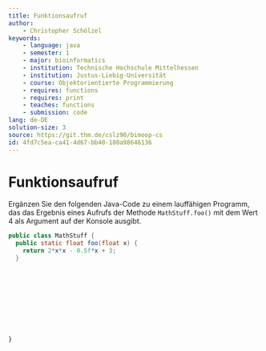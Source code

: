 ```yaml
---
title: Funktionsaufruf
author:
    - Christopher Schölzel
keywords:
    - language: java
    - semester: 1
    - major: bioinformatics
    - institution: Technische Hochschule Mittelhessen
    - institution: Justus-Liebig-Universität
    - course: Objektorientierte Programmierung
    - requires: functions
    - requires: print
    - teaches: functions
    - submission: code
lang: de-DE
solution-size: 3
source: https://git.thm.de/cslz90/bimoop-cs
id: 4fd7c5ea-ca41-4d67-bb40-180a98646136
---
```


# Funktionsaufruf

Ergänzen Sie den folgenden Java-Code zu einem lauffähigen Programm, das das Ergebnis eines Aufrufs der Methode `MathStuff.foo()` mit dem Wert 4 als Argument auf der Konsole ausgibt.

```java
public class MathStuff {
  public static float foo(float x) {
    return 2*x*x - 0.5f*x + 3;
  }
```
<br>
<br>
<br>
<br>
<br>
<br>
<br>

```
}
```